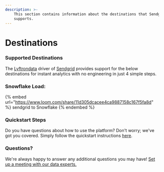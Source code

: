 ```yaml
---
description: >-
    This section contains information about the destinations that Sendgrid
    supports.
---
```


# Destinations

### Supported Destinations

The [Lyftrondata](https://www.lyftrondata.com/) driver of [Sendgrid](https://www.lyftrondata.com/integration/sendgrid/) provides support for the below destinations for instant analytics with no engineering in just 4 simple steps.

### Snowflake Load:

{% embed url="https://www.loom.com/share/11d305dcacee4ca9887158c167f5fa8d" %}
sendgrid to Snowflake
{% endembed %}

### Quickstart Steps

Do you have questions about how to use the platform? Don't worry; we've got you covered. Simply follow the quickstart instructions [here](../../../quickstart-steps.md).

### Questions? <a href="#questions" id="questions"></a>

We're always happy to answer any additional questions you may have! [Set up a meeting with our data experts.](https://www.lyftrondata.com/book-a-meeting/)
